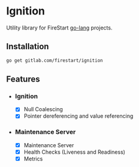 # Ignition

Utility library for FireStart [go-lang](https://go.dev/) projects.

## Installation

```bash
go get gitlab.com/firestart/ignition
```

## Features

- ### Ignition
  - [x] Null Coalescing
  - [x] Pointer dereferencing and value referencing
- ### Maintenance Server
  - [x] Maintenance Server
  - [x] Health Checks (Liveness and Readiness)
  - [x] Metrics